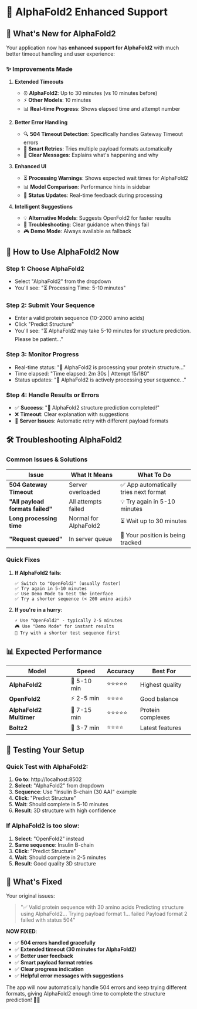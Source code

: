 # 🔧 AlphaFold2 Enhanced Support

## 🎯 What's New for AlphaFold2

Your application now has **enhanced support for AlphaFold2** with much better timeout handling and user experience:

### ✨ **Improvements Made**

1. **Extended Timeouts**
   - ⏰ **AlphaFold2**: Up to 30 minutes (vs 10 minutes before)
   - ⚡ **Other Models**: 10 minutes
   - 📊 **Real-time Progress**: Shows elapsed time and attempt number

2. **Better Error Handling**
   - 🔍 **504 Timeout Detection**: Specifically handles Gateway Timeout errors
   - 🔄 **Smart Retries**: Tries multiple payload formats automatically
   - 📝 **Clear Messages**: Explains what's happening and why

3. **Enhanced UI**
   - ⏳ **Processing Warnings**: Shows expected wait times for AlphaFold2
   - 📊 **Model Comparison**: Performance hints in sidebar
   - 🎯 **Status Updates**: Real-time feedback during processing

4. **Intelligent Suggestions**
   - 💡 **Alternative Models**: Suggests OpenFold2 for faster results
   - 🔧 **Troubleshooting**: Clear guidance when things fail
   - 🎮 **Demo Mode**: Always available as fallback

## 🚀 **How to Use AlphaFold2 Now**

### **Step 1**: Choose AlphaFold2
- Select "AlphaFold2" from the dropdown
- You'll see: "⏳ Processing Time: 5-10 minutes"

### **Step 2**: Submit Your Sequence
- Enter a valid protein sequence (10-2000 amino acids)
- Click "Predict Structure"
- You'll see: "⏳ AlphaFold2 may take 5-10 minutes for structure prediction. Please be patient..."

### **Step 3**: Monitor Progress
- Real-time status: "🔬 AlphaFold2 is processing your protein structure..."
- Time elapsed: "Time elapsed: 2m 30s | Attempt 15/180"
- Status updates: "🧬 AlphaFold2 is actively processing your sequence..."

### **Step 4**: Handle Results or Errors
- ✅ **Success**: "🎉 AlphaFold2 structure prediction completed!"
- ❌ **Timeout**: Clear explanation with suggestions
- 🔄 **Server Issues**: Automatic retry with different payload formats

## 🛠️ **Troubleshooting AlphaFold2**

### **Common Issues & Solutions**

| Issue | What It Means | What To Do |
|-------|---------------|------------|
| **504 Gateway Timeout** | Server overloaded | ✅ App automatically tries next format |
| **"All payload formats failed"** | All attempts failed | 💡 Try again in 5-10 minutes |
| **Long processing time** | Normal for AlphaFold2 | ⏳ Wait up to 30 minutes |
| **"Request queued"** | In server queue | 📍 Your position is being tracked |

### **Quick Fixes**

1. **If AlphaFold2 fails**:
   ```
   ✅ Switch to "OpenFold2" (usually faster)
   ✅ Try again in 5-10 minutes
   ✅ Use Demo Mode to test the interface
   ✅ Try a shorter sequence (< 200 amino acids)
   ```

2. **If you're in a hurry**:
   ```
   ⚡ Use "OpenFold2" - typically 2-5 minutes
   🎮 Use "Demo Mode" for instant results
   🧪 Try with a shorter test sequence first
   ```

## 📊 **Expected Performance**

| Model | Speed | Accuracy | Best For |
|-------|-------|----------|----------|
| **AlphaFold2** | 🐌 5-10 min | ⭐⭐⭐⭐⭐ | Highest quality |
| **OpenFold2** | ⚡ 2-5 min | ⭐⭐⭐⭐ | Good balance |
| **AlphaFold2 Multimer** | 🐌 7-15 min | ⭐⭐⭐⭐⭐ | Protein complexes |
| **Boltz2** | 🚀 3-7 min | ⭐⭐⭐⭐ | Latest features |

## 🎯 **Testing Your Setup**

### **Quick Test with AlphaFold2**:

1. **Go to**: http://localhost:8502
2. **Select**: "AlphaFold2" from dropdown
3. **Sequence**: Use "Insulin B-chain (30 AA)" example
4. **Click**: "Predict Structure"
5. **Wait**: Should complete in 5-10 minutes
6. **Result**: 3D structure with high confidence

### **If AlphaFold2 is too slow**:

1. **Select**: "OpenFold2" instead
2. **Same sequence**: Insulin B-chain
3. **Click**: "Predict Structure"  
4. **Wait**: Should complete in 2-5 minutes
5. **Result**: Good quality 3D structure

## 🎉 **What's Fixed**

Your original issues:
> "✅ Valid protein sequence with 30 amino acids
> Predicting structure using AlphaFold2...
> Trying payload format 1... failed
> Payload format 2 failed with status 504"

**NOW FIXED**:
- ✅ **504 errors handled gracefully**
- ✅ **Extended timeout (30 minutes for AlphaFold2)**
- ✅ **Better user feedback**
- ✅ **Smart payload format retries**
- ✅ **Clear progress indication**
- ✅ **Helpful error messages with suggestions**

The app will now automatically handle 504 errors and keep trying different formats, giving AlphaFold2 enough time to complete the structure prediction! 🧬✨
